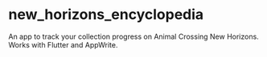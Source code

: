 # new_horizons_encyclopedia

An app to track your collection progress on Animal Crossing New Horizons. Works with Flutter and AppWrite. 

